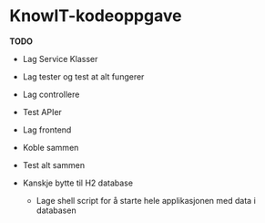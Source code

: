 # KnowIT-kodeoppgave

**TODO**
- Lag Service Klasser
- Lag tester og test at alt fungerer
- Lag controllere
- Test APIer
- Lag frontend
- Koble sammen
- Test alt sammen

- Kanskje bytte til H2 database
	- Lage shell script for å starte hele applikasjonen med data i databasen
